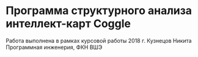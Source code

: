 # Программа структурного анализа интеллект-карт Coggle
Работа выполнена в рамках курсовой работы 2018 г.
Кузнецов Никита
Программная инженерия, ФКН ВШЭ
